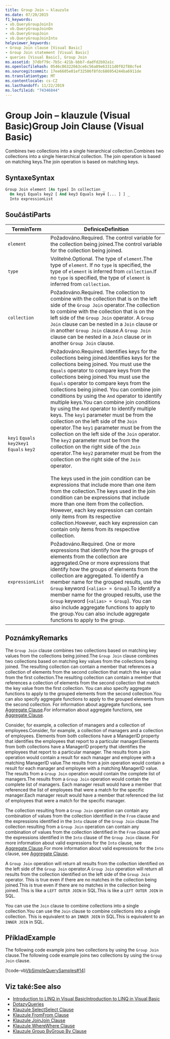 ```yaml
---
title: Group Join – klauzule
ms.date: 07/20/2015
f1_keywords:
- vb.QueryGroupJoinIn
- vb.QueryGroupJoinOn
- vb.QueryGroupJoin
- vb.QueryGroupJoinInto
helpviewer_keywords:
- Group Join clause [Visual Basic]
- Group Join statement [Visual Basic]
- queries [Visual Basic], Group Join
ms.assetid: 37dbf79c-7b5c-421b-bbb7-dadfd2b92a1c
ms.openlocfilehash: 0546c86322663ce6c56a89e63311d0f02f88cfe4
ms.sourcegitcommit: 17ee6605e01ef32506f8fdc686954244ba6911de
ms.translationtype: MT
ms.contentlocale: cs-CZ
ms.lasthandoff: 11/22/2019
ms.locfileid: "74346844"
---
```

# <a name="group-join-clause-visual-basic"></a><span data-ttu-id="2c28e-102">Group Join – klauzule (Visual Basic)</span><span class="sxs-lookup"><span data-stu-id="2c28e-102">Group Join Clause (Visual Basic)</span></span>
<span data-ttu-id="2c28e-103">Combines two collections into a single hierarchical collection.</span><span class="sxs-lookup"><span data-stu-id="2c28e-103">Combines two collections into a single hierarchical collection.</span></span> <span data-ttu-id="2c28e-104">The join operation is based on matching keys.</span><span class="sxs-lookup"><span data-stu-id="2c28e-104">The join operation is based on matching keys.</span></span>  
  
## <a name="syntax"></a><span data-ttu-id="2c28e-105">Syntaxe</span><span class="sxs-lookup"><span data-stu-id="2c28e-105">Syntax</span></span>  
  
```vb  
Group Join element [As type] In collection _  
  On key1 Equals key2 [ And key3 Equals key4 [... ] ] _  
  Into expressionList  
```  
  
## <a name="parts"></a><span data-ttu-id="2c28e-106">Součásti</span><span class="sxs-lookup"><span data-stu-id="2c28e-106">Parts</span></span>  
  
|<span data-ttu-id="2c28e-107">Termín</span><span class="sxs-lookup"><span data-stu-id="2c28e-107">Term</span></span>|<span data-ttu-id="2c28e-108">Definice</span><span class="sxs-lookup"><span data-stu-id="2c28e-108">Definition</span></span>|  
|---|---|  
|`element`|<span data-ttu-id="2c28e-109">Požadováno.</span><span class="sxs-lookup"><span data-stu-id="2c28e-109">Required.</span></span> <span data-ttu-id="2c28e-110">The control variable for the collection being joined.</span><span class="sxs-lookup"><span data-stu-id="2c28e-110">The control variable for the collection being joined.</span></span>|  
|`type`|<span data-ttu-id="2c28e-111">Volitelné.</span><span class="sxs-lookup"><span data-stu-id="2c28e-111">Optional.</span></span> <span data-ttu-id="2c28e-112">The type of `element`.</span><span class="sxs-lookup"><span data-stu-id="2c28e-112">The type of `element`.</span></span> <span data-ttu-id="2c28e-113">If no `type` is specified, the type of `element` is inferred from `collection`.</span><span class="sxs-lookup"><span data-stu-id="2c28e-113">If no `type` is specified, the type of `element` is inferred from `collection`.</span></span>|  
|`collection`|<span data-ttu-id="2c28e-114">Požadováno.</span><span class="sxs-lookup"><span data-stu-id="2c28e-114">Required.</span></span> <span data-ttu-id="2c28e-115">The collection to combine with the collection that is on the left side of the `Group Join` operator.</span><span class="sxs-lookup"><span data-stu-id="2c28e-115">The collection to combine with the collection that is on the left side of the `Group Join` operator.</span></span> <span data-ttu-id="2c28e-116">A `Group Join` clause can be nested in a `Join` clause or in another `Group Join` clause.</span><span class="sxs-lookup"><span data-stu-id="2c28e-116">A `Group Join` clause can be nested in a `Join` clause or in another `Group Join` clause.</span></span>|  
|<span data-ttu-id="2c28e-117">`key1` `Equals` `key2`</span><span class="sxs-lookup"><span data-stu-id="2c28e-117">`key1` `Equals` `key2`</span></span>|<span data-ttu-id="2c28e-118">Požadováno.</span><span class="sxs-lookup"><span data-stu-id="2c28e-118">Required.</span></span> <span data-ttu-id="2c28e-119">Identifies keys for the collections being joined.</span><span class="sxs-lookup"><span data-stu-id="2c28e-119">Identifies keys for the collections being joined.</span></span> <span data-ttu-id="2c28e-120">You must use the `Equals` operator to compare keys from the collections being joined.</span><span class="sxs-lookup"><span data-stu-id="2c28e-120">You must use the `Equals` operator to compare keys from the collections being joined.</span></span> <span data-ttu-id="2c28e-121">You can combine join conditions by using the `And` operator to identify multiple keys.</span><span class="sxs-lookup"><span data-stu-id="2c28e-121">You can combine join conditions by using the `And` operator to identify multiple keys.</span></span> <span data-ttu-id="2c28e-122">The `key1` parameter must be from the collection on the left side of the `Join` operator.</span><span class="sxs-lookup"><span data-stu-id="2c28e-122">The `key1` parameter must be from the collection on the left side of the `Join` operator.</span></span> <span data-ttu-id="2c28e-123">The `key2` parameter must be from the collection on the right side of the `Join` operator.</span><span class="sxs-lookup"><span data-stu-id="2c28e-123">The `key2` parameter must be from the collection on the right side of the `Join` operator.</span></span><br /><br /> <span data-ttu-id="2c28e-124">The keys used in the join condition can be expressions that include more than one item from the collection.</span><span class="sxs-lookup"><span data-stu-id="2c28e-124">The keys used in the join condition can be expressions that include more than one item from the collection.</span></span> <span data-ttu-id="2c28e-125">However, each key expression can contain only items from its respective collection.</span><span class="sxs-lookup"><span data-stu-id="2c28e-125">However, each key expression can contain only items from its respective collection.</span></span>|  
|`expressionList`|<span data-ttu-id="2c28e-126">Požadováno.</span><span class="sxs-lookup"><span data-stu-id="2c28e-126">Required.</span></span> <span data-ttu-id="2c28e-127">One or more expressions that identify how the groups of elements from the collection are aggregated.</span><span class="sxs-lookup"><span data-stu-id="2c28e-127">One or more expressions that identify how the groups of elements from the collection are aggregated.</span></span> <span data-ttu-id="2c28e-128">To identify a member name for the grouped results, use the `Group` keyword (`<alias> = Group`).</span><span class="sxs-lookup"><span data-stu-id="2c28e-128">To identify a member name for the grouped results, use the `Group` keyword (`<alias> = Group`).</span></span> <span data-ttu-id="2c28e-129">You can also include aggregate functions to apply to the group.</span><span class="sxs-lookup"><span data-stu-id="2c28e-129">You can also include aggregate functions to apply to the group.</span></span>|  
  
## <a name="remarks"></a><span data-ttu-id="2c28e-130">Poznámky</span><span class="sxs-lookup"><span data-stu-id="2c28e-130">Remarks</span></span>  
 <span data-ttu-id="2c28e-131">The `Group Join` clause combines two collections based on matching key values from the collections being joined.</span><span class="sxs-lookup"><span data-stu-id="2c28e-131">The `Group Join` clause combines two collections based on matching key values from the collections being joined.</span></span> <span data-ttu-id="2c28e-132">The resulting collection can contain a member that references a collection of elements from the second collection that match the key value from the first collection.</span><span class="sxs-lookup"><span data-stu-id="2c28e-132">The resulting collection can contain a member that references a collection of elements from the second collection that match the key value from the first collection.</span></span> <span data-ttu-id="2c28e-133">You can also specify aggregate functions to apply to the grouped elements from the second collection.</span><span class="sxs-lookup"><span data-stu-id="2c28e-133">You can also specify aggregate functions to apply to the grouped elements from the second collection.</span></span> <span data-ttu-id="2c28e-134">For information about aggregate functions, see [Aggregate Clause](../../../visual-basic/language-reference/queries/aggregate-clause.md).</span><span class="sxs-lookup"><span data-stu-id="2c28e-134">For information about aggregate functions, see [Aggregate Clause](../../../visual-basic/language-reference/queries/aggregate-clause.md).</span></span>  
  
 <span data-ttu-id="2c28e-135">Consider, for example, a collection of managers and a collection of employees.</span><span class="sxs-lookup"><span data-stu-id="2c28e-135">Consider, for example, a collection of managers and a collection of employees.</span></span> <span data-ttu-id="2c28e-136">Elements from both collections have a ManagerID property that identifies the employees that report to a particular manager.</span><span class="sxs-lookup"><span data-stu-id="2c28e-136">Elements from both collections have a ManagerID property that identifies the employees that report to a particular manager.</span></span> <span data-ttu-id="2c28e-137">The results from a join operation would contain a result for each manager and employee with a matching ManagerID value.</span><span class="sxs-lookup"><span data-stu-id="2c28e-137">The results from a join operation would contain a result for each manager and employee with a matching ManagerID value.</span></span> <span data-ttu-id="2c28e-138">The results from a `Group Join` operation would contain the complete list of managers.</span><span class="sxs-lookup"><span data-stu-id="2c28e-138">The results from a `Group Join` operation would contain the complete list of managers.</span></span> <span data-ttu-id="2c28e-139">Each manager result would have a member that referenced the list of employees that were a match for the specific manager.</span><span class="sxs-lookup"><span data-stu-id="2c28e-139">Each manager result would have a member that referenced the list of employees that were a match for the specific manager.</span></span>  
  
 <span data-ttu-id="2c28e-140">The collection resulting from a `Group Join` operation can contain any combination of values from the collection identified in the `From` clause and the expressions identified in the `Into` clause of the `Group Join` clause.</span><span class="sxs-lookup"><span data-stu-id="2c28e-140">The collection resulting from a `Group Join` operation can contain any combination of values from the collection identified in the `From` clause and the expressions identified in the `Into` clause of the `Group Join` clause.</span></span> <span data-ttu-id="2c28e-141">For more information about valid expressions for the `Into` clause, see [Aggregate Clause](../../../visual-basic/language-reference/queries/aggregate-clause.md).</span><span class="sxs-lookup"><span data-stu-id="2c28e-141">For more information about valid expressions for the `Into` clause, see [Aggregate Clause](../../../visual-basic/language-reference/queries/aggregate-clause.md).</span></span>  
  
 <span data-ttu-id="2c28e-142">A `Group Join` operation will return all results from the collection identified on the left side of the `Group Join` operator.</span><span class="sxs-lookup"><span data-stu-id="2c28e-142">A `Group Join` operation will return all results from the collection identified on the left side of the `Group Join` operator.</span></span> <span data-ttu-id="2c28e-143">This is true even if there are no matches in the collection being joined.</span><span class="sxs-lookup"><span data-stu-id="2c28e-143">This is true even if there are no matches in the collection being joined.</span></span> <span data-ttu-id="2c28e-144">This is like a `LEFT OUTER JOIN` in SQL.</span><span class="sxs-lookup"><span data-stu-id="2c28e-144">This is like a `LEFT OUTER JOIN` in SQL.</span></span>  
  
 <span data-ttu-id="2c28e-145">You can use the `Join` clause to combine collections into a single collection.</span><span class="sxs-lookup"><span data-stu-id="2c28e-145">You can use the `Join` clause to combine collections into a single collection.</span></span> <span data-ttu-id="2c28e-146">This is equivalent to an `INNER JOIN` in SQL.</span><span class="sxs-lookup"><span data-stu-id="2c28e-146">This is equivalent to an `INNER JOIN` in SQL.</span></span>  
  
## <a name="example"></a><span data-ttu-id="2c28e-147">Příklad</span><span class="sxs-lookup"><span data-stu-id="2c28e-147">Example</span></span>  
 <span data-ttu-id="2c28e-148">The following code example joins two collections by using the `Group Join` clause.</span><span class="sxs-lookup"><span data-stu-id="2c28e-148">The following code example joins two collections by using the `Group Join` clause.</span></span>  
  
 [!code-vb[VbSimpleQuerySamples#14](~/samples/snippets/visualbasic/VS_Snippets_VBCSharp/VbSimpleQuerySamples/VB/QuerySamples1.vb#14)]  
  
## <a name="see-also"></a><span data-ttu-id="2c28e-149">Viz také:</span><span class="sxs-lookup"><span data-stu-id="2c28e-149">See also</span></span>

- [<span data-ttu-id="2c28e-150">Introduction to LINQ in Visual Basic</span><span class="sxs-lookup"><span data-stu-id="2c28e-150">Introduction to LINQ in Visual Basic</span></span>](../../../visual-basic/programming-guide/language-features/linq/introduction-to-linq.md)
- [<span data-ttu-id="2c28e-151">Dotazy</span><span class="sxs-lookup"><span data-stu-id="2c28e-151">Queries</span></span>](../../../visual-basic/language-reference/queries/index.md)
- [<span data-ttu-id="2c28e-152">Klauzule Select</span><span class="sxs-lookup"><span data-stu-id="2c28e-152">Select Clause</span></span>](../../../visual-basic/language-reference/queries/select-clause.md)
- [<span data-ttu-id="2c28e-153">Klauzule From</span><span class="sxs-lookup"><span data-stu-id="2c28e-153">From Clause</span></span>](../../../visual-basic/language-reference/queries/from-clause.md)
- [<span data-ttu-id="2c28e-154">Klauzule Join</span><span class="sxs-lookup"><span data-stu-id="2c28e-154">Join Clause</span></span>](../../../visual-basic/language-reference/queries/join-clause.md)
- [<span data-ttu-id="2c28e-155">Klauzule Where</span><span class="sxs-lookup"><span data-stu-id="2c28e-155">Where Clause</span></span>](../../../visual-basic/language-reference/queries/where-clause.md)
- [<span data-ttu-id="2c28e-156">Klauzule Group By</span><span class="sxs-lookup"><span data-stu-id="2c28e-156">Group By Clause</span></span>](../../../visual-basic/language-reference/queries/group-by-clause.md)
